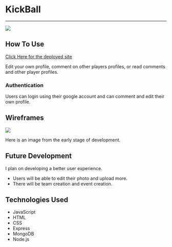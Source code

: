 # KickBall 
***
<img src='https://i.imgur.com/OeUkHDH.jpg'>


## How To Use
<a href="https://kickball-page.herokuapp.com/"> Click Here for the deployed site</a>
<p> Edit your own profile, comment on other players profiles, or read comments and other player profiles.

### Authentication
<p> Users can login using their google account and can comment and edit their own profile.


## Wireframes

<img src='https://i.imgur.com/ef7a5Nd.jpg'>
<p> Here is an image from the early stage of development. 

## Future Development
<p> I plan on developing a better user experience.  

* Users will be able to edit their photo and upload more.
* There will be team creation and event creation.



## Technologies Used
* JavaScript
* HTML
* CSS
* Express
* MongoDB
* Node.js




